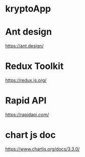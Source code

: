 # kryptoApp


# Ant design 
https://ant.design/

# Redux Toolkit 
https://redux.js.org/

# Rapid API 
https://rapidapi.com/


# chart js doc 
https://www.chartjs.org/docs/3.3.0/